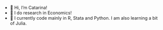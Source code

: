 - 👋 Hi, I’m Catarina!
- 👀 I do research in Economics! 
- 🌱 I currently code mainly in R, Stata and Python. I am also learning a bit of Julia.
<!---
catarina-gaspar/catarina-gaspar is a ✨ special ✨ repository because its `README.md` (this file) appears on your GitHub profile.
You can click the Preview link to take a look at your changes.
--->
